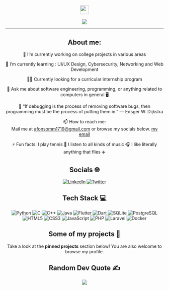 <!--
**afonsom1719/afonsom1719** is a ✨ _special_ ✨ repository because its `README.md` (this file) appears on your GitHub profile.

Here are some ideas to get you started:

- 🔭 I’m currently working on ...
- 🌱 I’m currently learning ...
- 👯 I’m looking to collaborate on ...
- 🤔 I’m looking for help with ...
- 💬 Ask me about ...
- 📫 How to reach me: ...
- 😄 Pronouns: ...
- ⚡ Fun fact: ...
-->



<h3 align="center">
  <img src="https://media.giphy.com/media/hvRJCLFzcasrR4ia7z/giphy.gif" width="28">
</h3>
<p align="center">
  <a href="https://github.com/CodeWhiteWeb/CodeWhiteWeb"><img src="https://readme-typing-svg.herokuapp.com?color=%2336BCF7&center=true&vCenter=true&lines=Hi+%2C+welcome+to+my+Github+page;I+am+Afonso;I+am+an+Engineering+student+%3C3"></a>
</p>

---
<div align="center">
  
## About me:
🔭 I’m currently working on college projects in various areas
  
🌱 I’m currently learning : UI/UX Design, Cybersecurity, Networking and Web Development

  👨‍💻 Currently looking for a curricular internship program

  💬 Ask me about software engineering, programming, or anything related to computers in general 🖥️
  
  🧠 “If debugging is the process of removing software bugs, then programming must be the process of putting them in.” ― Edsger W. Dijkstra

  📫 How to reach me:  
  Mail me at afonsomm1719@gmail.com or browse my socials below.  [my email](mailto:afonsomm1719@gmail.com)

 ⚡ Fun facts: 
  I play tennis 🎾
  I listen to all kinds of music 🎧
  I like literally anything that flies ✈️ 

## Socials 🌐

[![LinkedIn](https://img.shields.io/badge/LinkedIn-0077B5?style=for-the-badge&logo=linkedin&logoColor=white)](https://www.linkedin.com/in/afonso-martins-) 
[![Twitter](https://img.shields.io/badge/Twitter-1DA1F2?style=for-the-badge&logo=twitter&logoColor=white)](https://twitter.com)

## Tech Stack 💻 
  
![Python](https://img.shields.io/badge/Python-14354C?style=for-the-badge&logo=python&logoColor=white) 
![C](https://img.shields.io/badge/C-00599C?style=for-the-badge&logo=c&logoColor=white) 
![C++](https://img.shields.io/badge/C%2B%2B-00599C?style=for-the-badge&logo=c%2B%2B&logoColor=white) 
![Java](https://img.shields.io/badge/Java-ED8B00?style=for-the-badge&logo=java&logoColor=white) 
![Flutter](https://img.shields.io/badge/Flutter-02569B?style=for-the-badge&logo=flutter&logoColor=white)
![Dart](https://img.shields.io/badge/Dart-0175C2?style=for-the-badge&logo=dart&logoColor=white)
![SQLite](https://img.shields.io/badge/SQLite-07405E?style=for-the-badge&logo=sqlite&logoColor=white) 
![PostgreSQL](https://img.shields.io/badge/PostgreSQL-316192?style=for-the-badge&logo=postgresql&logoColor=white) 
![HTML5](https://img.shields.io/badge/HTML5-E34F26?style=for-the-badge&logo=html5&logoColor=white) 
![CSS3](https://img.shields.io/badge/CSS3-1572B6?style=for-the-badge&logo=css3&logoColor=white) 
![JavaScript](https://img.shields.io/badge/JavaScript-323330?style=for-the-badge&logo=javascript&logoColor=F7DF1E) 
![PHP](https://img.shields.io/badge/PHP-777BB4?style=for-the-badge&logo=php&logoColor=white) 
![Laravel](https://img.shields.io/badge/Laravel-FF2D20?style=for-the-badge&logo=laravel&logoColor=white)
![Docker](https://img.shields.io/badge/docker-%230db7ed.svg?style=for-the-badge&logo=docker&logoColor=white)
  
## Some of my projects 📁
  
Take a look at the __pinned projects__ section below! You are also welcome to browse my profile.

## Random Dev Quote ✍️
![](https://quotes-github-readme.vercel.app/api?type=horizontal&theme=merko)
</div>
